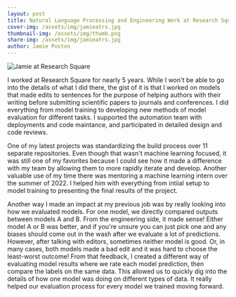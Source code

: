 ```yaml
---
layout: post
title: Natural Language Processing and Engineering Work at Research Square
cover-img: /assets/img/jamieatrs.jpg
thumbnail-img: /assets/img/thumb.png
share-img: /assets/img/jamieatrs.jpg
author: Jamie Poston
---
```


![Jamie at Research Square](/assets/img/jamieatrs.jpg)

I worked at Research Square for nearly 5 years. While I won't be able to go into the details of what I did there, the gist of it is that I worked on models that made edits to sentences for the purpose of helping authors with their writing before submitting scientific papers to journals and conferences. I did everything from model training to developing new methods of model evaluation for different tasks. I supported the automation team with deployments and code maintance, and participated in detailed design and code reviews.

One of my latest projects was standardizing the build process over 11 separate repositories. Even though that wasn't machine learning focused, it was still one of my favorites because I could see how it made a difference with my team by allowing them to more rapidly iterate and develop. Another valuable use of my time there was mentoring a machine learning intern over the summer of 2022. I helped him with everything from intiial setup to model training to presenting the final results of the project.

Another way I made an impact at my previous job was by really looking into how we evaluated models. For one model, we directly compared outputs between models A and B. From the engineering side, it made sense! Either model A or B was better, and if you're unsure you can just pick one and any biases should come out in the wash after we evaluate a lot of predictions. However, after talking with editors, sometimes neither model is good. Or, in many cases, both models made a bad edit and it was hard to choose the least-worst outcome! From that feedback, I created a different way of evaluating model results where we rate each model prediction, then compare the labels on the same data. This allowed us to quickly dig into the details of how one model was doing on different types of data. It really helped our evaluation process for every model we trained moving forward.